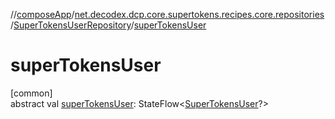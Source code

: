 //[composeApp](../../../index.md)/[net.decodex.dcp.core.supertokens.recipes.core.repositories](../index.md)/[SuperTokensUserRepository](index.md)/[superTokensUser](super-tokens-user.md)

# superTokensUser

[common]\
abstract val [superTokensUser](super-tokens-user.md): StateFlow&lt;[SuperTokensUser](../../net.decodex.dcp.core.supertokens.models/-super-tokens-user/index.md)?&gt;
